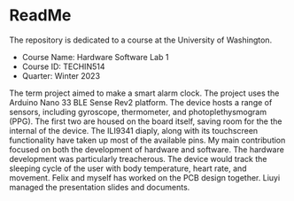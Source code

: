 # ReadMe
The repository is dedicated to a course at the University of Washington.
* Course Name: Hardware Software Lab 1
* Course ID: TECHIN514
* Quarter: Winter 2023

The term project aimed to make a smart alarm clock. The project uses the Arduino Nano 33 BLE Sense Rev2 platform. The device hosts a range of sensors, including gyroscope, thermometer, and photoplethysmogram (PPG). The first two are housed on the board itself, saving room for the the internal of the device. The ILI9341 diaply, along with its touchscreen functionality have taken up most of the available pins. My main contribution focused on both the development of hardware and software. The hardware development was particularly treacherous. The device would track the sleeping cycle of the user with body temperature, heart rate, and movement. Felix and myself has worked on the PCB design together. Liuyi managed the presentation slides and documents.